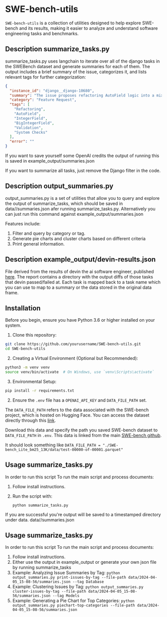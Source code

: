 # SWE-bench-utils

`SWE-bench-utils` is a collection of utilities designed to help explore SWE-bench and its results, making it easier to analyze and understand software engineering tasks and benchmarks.

## Description summarize_tasks.py

summarize_tasks.py uses langchain to iterate over all of the django tasks in the SWEBench dataset and generate summaries for each of them. The output includes a brief summary of the issue, categorizes it, and lists relevant tags for further categorization:

```json
{
  "instance_id": "django__django-10680",
  "summary": "The issue proposes refactoring AutoField logic into a mixin to inherit system checks and validation checks from IntegerField and BigIntegerField. This could potentially make it easier to define new types of auto fields based on other fields in the future.",
  "category": "Feature Request",
  "tags": [
    "Refactoring",
    "AutoField",
    "IntegerField",
    "BigIntegerField",
    "Validation",
    "System Checks"
  ],
  "error": ""
}
```

If you want to save yourself some OpenAI credits the output of running this is saved in example_output/summaries.json

If you want to summarize all tasks, just remove the Django filter in the code.

## Description output_summaries.py

output_summaries.py is a set of utilities that allow you to query and explore the output of summarize_tasks, which should be saved in data/<timestamp>/summaries.json afer running summarize_tasks.py. Alternatively you can just run this command against example_output/summaries.json

Features include:

1. Filter and query by category or tag.
2. Generate pie charts and cluster charts based on different criteria
3. Print general information.

## Description example_output/devin-results.json

File derived from the results of devin the ai software engineer, published [here](https://github.com/CognitionAI/devin-swebench-results). The report contains a directory with the output diffs of those tasks that devin passed/failed at. Each task is mapped back to a task name which you can
use to map to a summary or the data stored in the original data frame.

## Installation

Before you begin, ensure you have Python 3.6 or higher installed on your system.

1. Clone this repository:

```bash
git clone https://github.com/yourusername/SWE-bench-utils.git
cd SWE-bench-utils
```

2. Creating a Virtual Environment (Optional but Recommended):

```bash
python3 -m venv venv
source venv/bin/activate  # On Windows, use `venv\Scripts\activate`
```

3. Environmental Setup:

```bash
pip install -r requirements.txt
```

2. Ensure the `.env` file has a `OPENAI_API_KEY` and `DATA_FILE_PATH` set.

The `DATA_FILE_PATH` refers to the data associated with the SWE-bench project, which is hosted on Hugging Face. You can access the dataset directly through this [link](https://huggingface.co/datasets/princeton-nlp/SWE-bench_bm25_40K/blob/main/data/test-00000-of-00001-b8fa8348bb47ebf6.parquet).

Download this data and specify the path you saved SWE-bench dataset to `DATA_FILE_PATH` in `.env`.
This data is linked from the main [SWE-bench github](https://github.com/princeton-nlp/SWE-bench).

It should look something like `DATA_FILE_PATH = "./SWE-bench_Lite_bm25_13K/data/test-00000-of-00001.parquet"`

## Usage summarize_tasks.py

In order to run this script
To run the main script and process documents:

1. Follow install instructions.

2. Run the script with:
   ```
   python summarize_tasks.py
   ```

If you are successful you're output will be saved to a timestamped directory under data. data/<timestamp>/summaries.json

## Usage summarize_tasks.py

In order to run this script
To run the main script and process documents:

1. Follow install instructions.
2. Either use the output in example_output or generate your own json file by running summarize_tasks
3. Example: Analyzing Issue Summaries by Tag:
   `python output_summaries.py print-issues-by-tag --file-path data/2024-04-05_15-08-56/summaries.json --tag Database`
4. Example: Clustering Issues by Tag:
   `python output_summaries.py cluster-issues-by-tag --file-path data/2024-04-05_15-08-56/summaries.json --tag Models`
5. Example: Generating a Pie Chart for Top Categories:
   `python output_summaries.py piechart-top-categories --file-path data/2024-04-05_15-08-56/summaries.json`
